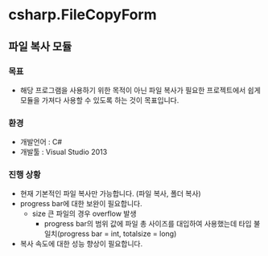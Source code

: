 # csharp.FileCopyForm

## 파일 복사 모듈

### 목표

* 해당 프로그램을 사용하기 위한 목적이 아닌 파일 복사가 필요한 프로젝트에서 쉽게 모듈을 가져다 사용할 수 있도록 하는 것이 목표입니다.

### 환경

* 개발언어 : C#
* 개발툴 : Visual Studio 2013

### 진행 상황

* 현재 기본적인 파일 복사만 가능합니다. (파일 복사, 폴더 복사)
* progress bar에 대한 보완이 필요합니다.
  * size 큰 파일의 경우 overflow 발생
    * progress bar의 범위 값에 파일 총 사이즈를 대입하여 사용했는데 타입 불일치(progress bar = int, totalsize = long)
* 복사 속도에 대한 성능 향상이 필요합니다.
